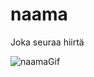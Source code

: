 # naama
Joka seuraa hiirtä

![naamaGif](https://github.com/turilvs/hupi/assets/97661374/90274c81-8af7-41ff-ab62-20db0be1d49d)
